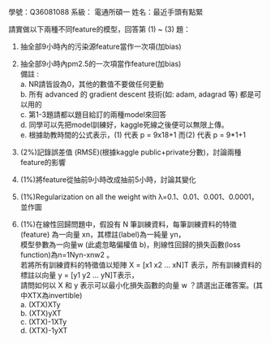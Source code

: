 學號：Q36081088  系級： 電通所碩一  姓名：最近手頭有點緊  
  
請實做以下兩種不同feature的模型，回答第 (1) ~ (3) 題：  
1.	抽全部9小時內的污染源feature當作一次項(加bias)  
2.	抽全部9小時內pm2.5的一次項當作feature(加bias)  
備註 :   
      a. NR請皆設為0，其他的數值不要做任何更動  
      b. 所有 advanced 的 gradient descent 技術(如: adam, adagrad 等) 都是可以用的  
      c. 第1-3題請都以題目給訂的兩種model來回答  
      d. 同學可以先把model訓練好，kaggle死線之後便可以無限上傳。  
      e. 根據助教時間的公式表示，(1) 代表 p = 9x18+1 而(2) 代表 p = 9*1+1  
  
1. (2%)記錄誤差值 (RMSE)(根據kaggle public+private分數)，討論兩種feature的影響  
  
2. (1%)將feature從抽前9小時改成抽前5小時，討論其變化  
  
3. (1%)Regularization on all the weight with λ=0.1、0.01、0.001、0.0001，並作圖  
  
4. (1%)在線性回歸問題中，假設有 N 筆訓練資料，每筆訓練資料的特徵 (feature) 為一向量 xn，其標註(label)為一純量 yn，  
模型參數為一向量w (此處忽略偏權值 b)，則線性回歸的損失函數(loss function)為n=1Nyn-xnw2 。  
若將所有訓練資料的特徵值以矩陣 X = [x1 x2 … xN]T 表示，所有訓練資料的標註以向量 y = [y1 y2 … yN]T表示，  
請問如何以 X 和 y 表示可以最小化損失函數的向量 w ？請選出正確答案。(其中XTX為invertible)  
a.	(XTX)XTy  
b.	(XTX)yXT  
c.	(XTX)-1XTy  
d.	(XTX)-1yXT  
